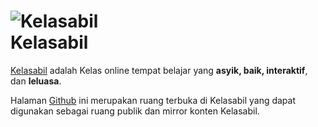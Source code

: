 ![Kelasabil](http://www.kelasabil.com/kaf/img/KAicon-2-64.png)
<br>
Kelasabil
=========

[Kelasabil](http://www.kelasabil.com/ "Kelasabil.com")  adalah Kelas online tempat belajar yang **asyik, baik, interaktif**, dan **leluasa**.

Halaman [Github](http://hikmatsp.github.io/kelasabil/ "Dapur Kelasabil") ini merupakan ruang terbuka di Kelasabil yang dapat digunakan sebagai ruang publik dan mirror konten Kelasabil. 

